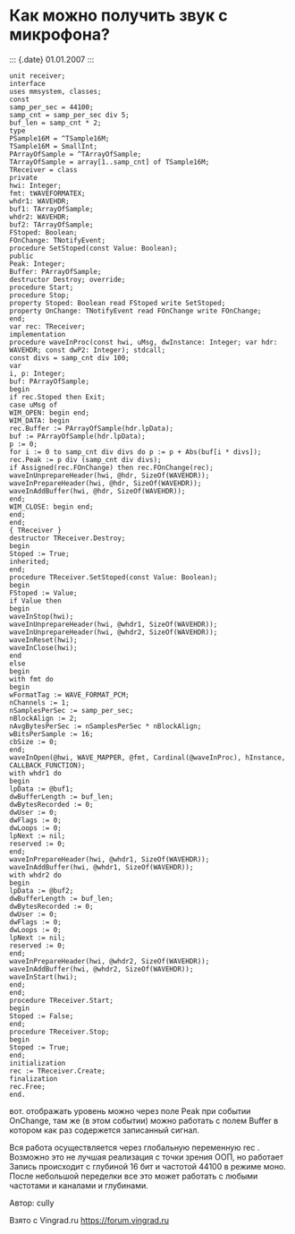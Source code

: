 Как можно получить звук с микрофона?
====================================

::: {.date}
01.01.2007
:::

    unit receiver;
    interface
    uses mmsystem, classes;
    const
    samp_per_sec = 44100;
    samp_cnt = samp_per_sec div 5;
    buf_len = samp_cnt * 2;
    type
    PSample16M = ^TSample16M;
    TSample16M = SmallInt;
    PArrayOfSample = ^TArrayOfSample;
    TArrayOfSample = array[1..samp_cnt] of TSample16M;
    TReceiver = class
    private
    hwi: Integer;
    fmt: tWAVEFORMATEX;
    whdr1: WAVEHDR;
    buf1: TArrayOfSample;
    whdr2: WAVEHDR;
    buf2: TArrayOfSample;
    FStoped: Boolean;
    FOnChange: TNotifyEvent;
    procedure SetStoped(const Value: Boolean);
    public
    Peak: Integer;
    Buffer: PArrayOfSample;
    destructor Destroy; override;
    procedure Start;
    procedure Stop;
    property Stoped: Boolean read FStoped write SetStoped;
    property OnChange: TNotifyEvent read FOnChange write FOnChange;
    end;
    var rec: TReceiver;
    implementation
    procedure waveInProc(const hwi, uMsg, dwInstance: Integer; var hdr: WAVEHDR; const dwP2: Integer); stdcall;
    const divs = samp_cnt div 100;
    var
    i, p: Integer;
    buf: PArrayOfSample;
    begin
    if rec.Stoped then Exit;
    case uMsg of
    WIM_OPEN: begin end;
    WIM_DATA: begin
    rec.Buffer := PArrayOfSample(hdr.lpData);
    buf := PArrayOfSample(hdr.lpData);
    p := 0;
    for i := 0 to samp_cnt div divs do p := p + Abs(buf[i * divs]);
    rec.Peak := p div (samp_cnt div divs);
    if Assigned(rec.FOnChange) then rec.FOnChange(rec);
    waveInUnprepareHeader(hwi, @hdr, SizeOf(WAVEHDR));
    waveInPrepareHeader(hwi, @hdr, SizeOf(WAVEHDR));
    waveInAddBuffer(hwi, @hdr, SizeOf(WAVEHDR));
    end;
    WIM_CLOSE: begin end;
    end;
    end;
    { TReceiver }
    destructor TReceiver.Destroy;
    begin
    Stoped := True;
    inherited;
    end;
    procedure TReceiver.SetStoped(const Value: Boolean);
    begin
    FStoped := Value;
    if Value then 
    begin
    waveInStop(hwi);
    waveInUnprepareHeader(hwi, @whdr1, SizeOf(WAVEHDR));
    waveInUnprepareHeader(hwi, @whdr2, SizeOf(WAVEHDR));
    waveInReset(hwi);
    waveInClose(hwi);
    end
    else 
    begin
    with fmt do 
    begin
    wFormatTag := WAVE_FORMAT_PCM;
    nChannels := 1;
    nSamplesPerSec := samp_per_sec;
    nBlockAlign := 2;
    nAvgBytesPerSec := nSamplesPerSec * nBlockAlign;
    wBitsPerSample := 16;
    cbSize := 0;
    end;
    waveInOpen(@hwi, WAVE_MAPPER, @fmt, Cardinal(@waveInProc), hInstance, CALLBACK_FUNCTION);
    with whdr1 do 
    begin
    lpData := @buf1;
    dwBufferLength := buf_len;
    dwBytesRecorded := 0;
    dwUser := 0;
    dwFlags := 0;
    dwLoops := 0;
    lpNext := nil;
    reserved := 0;
    end;
    waveInPrepareHeader(hwi, @whdr1, SizeOf(WAVEHDR));
    waveInAddBuffer(hwi, @whdr1, SizeOf(WAVEHDR));
    with whdr2 do 
    begin
    lpData := @buf2;
    dwBufferLength := buf_len;
    dwBytesRecorded := 0;
    dwUser := 0;
    dwFlags := 0;
    dwLoops := 0;
    lpNext := nil;
    reserved := 0;
    end;
    waveInPrepareHeader(hwi, @whdr2, SizeOf(WAVEHDR));
    waveInAddBuffer(hwi, @whdr2, SizeOf(WAVEHDR));
    waveInStart(hwi);
    end;
    end;
    procedure TReceiver.Start;
    begin
    Stoped := False;
    end;
    procedure TReceiver.Stop;
    begin
    Stoped := True;
    end;
    initialization
    rec := TReceiver.Create;
    finalization
    rec.Free;
    end.

вот. отображать уровень можно через поле Peak при событии OnChange, там
же (в этом событии) можно работать с полем Buffer в котором как раз
содержется записанный сигнал.

Вся работа осуществляется через глобальную переменную rec . Возможно это
не лучшая реализация с точки зрения ООП, но работает Запись происходит с
глубиной 16 бит и частотой 44100 в режиме моно. После небольшой
переделки все это может работать с любыми частотами и каналами и
глубинами.

Автор: cully

Взято с Vingrad.ru <https://forum.vingrad.ru>
